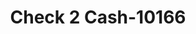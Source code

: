 ---
f_zip-code: 94087
f_state-code: CA
title: Check 2 Cash-10166
f_phone: 408-738-0306
f_city-only: Sunnyvale
f_address: 887 East El Camino Real Sunnyvale
f_location-unique-id: '10166'
slug: check-2-cash-10166
updated-on: '2024-05-30T13:46:58.046Z'
created-on: '2024-05-30T13:36:59.803Z'
published-on: '2024-05-30T13:54:32.469Z'
f_city-state: cms/city/sunnyvale-ca.md
f_company: cms/company/check-2-cash.md
f_state: cms/state/california.md
layout: '[payday-loan].html'
tags: payday-loan
---